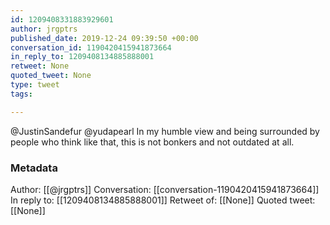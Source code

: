 ```yaml
---
id: 1209408331883929601
author: jrgptrs
published_date: 2019-12-24 09:39:50 +00:00
conversation_id: 1190420415941873664
in_reply_to: 1209408134885888001
retweet: None
quoted_tweet: None
type: tweet
tags:

---
```


@JustinSandefur @yudapearl In my humble view and being surrounded by people who think like that, this is not bonkers and not outdated at all.

### Metadata

Author: [[@jrgptrs]]
Conversation: [[conversation-1190420415941873664]]
In reply to: [[1209408134885888001]]
Retweet of: [[None]]
Quoted tweet: [[None]]
